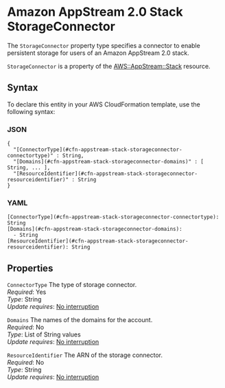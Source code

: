 # Amazon AppStream 2\.0 Stack StorageConnector<a name="aws-properties-appstream-stack-storageconnector"></a>

<a name="aws-properties-appstream-stack-storageconnector-description"></a>The `StorageConnector` property type specifies a connector to enable persistent storage for users of an Amazon AppStream 2\.0 stack\.

<a name="aws-properties-appstream-stack-storageconnector-inheritance"></a> `StorageConnector` is a property of the [AWS::AppStream::Stack](aws-resource-appstream-stack.md) resource\.

## Syntax<a name="aws-properties-appstream-stack-storageconnector-syntax"></a>

To declare this entity in your AWS CloudFormation template, use the following syntax:

### JSON<a name="aws-properties-appstream-stack-storageconnector-syntax.json"></a>

```
{
  "[ConnectorType](#cfn-appstream-stack-storageconnector-connectortype)" : String,
  "[Domains](#cfn-appstream-stack-storageconnector-domains)" : [ String, ... ],
  "[ResourceIdentifier](#cfn-appstream-stack-storageconnector-resourceidentifier)" : String
}
```

### YAML<a name="aws-properties-appstream-stack-storageconnector-syntax.yaml"></a>

```
[ConnectorType](#cfn-appstream-stack-storageconnector-connectortype): String
[Domains](#cfn-appstream-stack-storageconnector-domains): 
  - String
[ResourceIdentifier](#cfn-appstream-stack-storageconnector-resourceidentifier): String
```

## Properties<a name="aws-properties-appstream-stack-storageconnector-properties"></a>

`ConnectorType`  <a name="cfn-appstream-stack-storageconnector-connectortype"></a>
The type of storage connector\.  
 *Required*: Yes  
 *Type*: String  
 *Update requires*: [No interruption](using-cfn-updating-stacks-update-behaviors.md#update-no-interrupt) 

`Domains`  <a name="cfn-appstream-stack-storageconnector-domains"></a>
The names of the domains for the account\.  
 *Required*: No  
 *Type*: List of String values  
 *Update requires*: [No interruption](using-cfn-updating-stacks-update-behaviors.md#update-no-interrupt) 

`ResourceIdentifier`  <a name="cfn-appstream-stack-storageconnector-resourceidentifier"></a>
The ARN of the storage connector\.  
 *Required*: No  
 *Type*: String  
 *Update requires*: [No interruption](using-cfn-updating-stacks-update-behaviors.md#update-no-interrupt) 